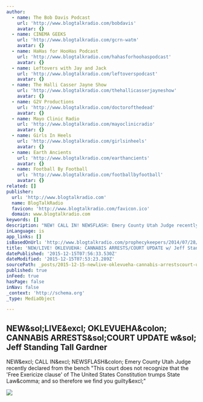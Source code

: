 ```yaml
---
author:
  - name: The Bob Davis Podcast
    url: 'http://www.blogtalkradio.com/bobdavis'
    avatar: {}
  - name: CINEMA GEEKS
    url: 'http://www.blogtalkradio.com/gcrn-watm'
    avatar: {}
  - name: HaHas for HooHas Podcast
    url: 'http://www.blogtalkradio.com/hahasforhoohaspodcast'
    avatar: {}
  - name: Leftovers with Jay and Jack
    url: 'http://www.blogtalkradio.com/leftoverspodcast'
    avatar: {}
  - name: The Halli Casser Jayne Show
    url: 'http://www.blogtalkradio.com/thehallicasserjayneshow'
    avatar: {}
  - name: G2V Productions
    url: 'http://www.blogtalkradio.com/doctorofthedead'
    avatar: {}
  - name: Mayo Clinic Radio
    url: 'http://www.blogtalkradio.com/mayoclinicradio'
    avatar: {}
  - name: Girls In Heels
    url: 'http://www.blogtalkradio.com/girlsinheels'
    avatar: {}
  - name: Earth Ancients
    url: 'http://www.blogtalkradio.com/earthancients'
    avatar: {}
  - name: Football By Football
    url: 'http://www.blogtalkradio.com/footballbyfootball'
    avatar: {}
related: []
publisher:
  url: 'http://www.blogtalkradio.com'
  name: BlogTalkRadio
  favicon: 'http://www.blogtalkradio.com/favicon.ico'
  domain: www.blogtalkradio.com
keywords: []
description: "NEW! CALL IN! NEWSFLASH: Emery County Utah Judge recently declared from the bench \"This court does not recognize that the 'Free Exericize clause' of The United States Constitution trumps State Law, and so therefore we find you guilty!\""
inLanguage: is
app_links: []
isBasedOnUrl: 'http://www.blogtalkradio.com/prophecykeepers/2014/07/28/newlive-oklevueha-cannabis-arrestscourt-update-w-jeff-standing-tall-gardner'
title: 'NEW/LIVE! OKLEVUEHA: CANNABIS ARRESTS/COURT UPDATE w/ Jeff Standing Tall Gardner'
datePublished: '2015-12-15T07:56:33.530Z'
dateModified: '2015-12-15T07:53:23.289Z'
sourcePath: _posts/2015-12-15-newlive-oklevueha-cannabis-arrestscourt-update-with-jeff-s.md
published: true
inFeed: true
hasPage: false
inNav: false
_context: 'http://schema.org'
_type: MediaObject

---
```

<article style=""><h1>NEW&amp;sol;LIVE&amp;excl; OKLEVUEHA&amp;colon; CANNABIS ARRESTS&amp;sol;COURT UPDATE w&amp;sol; Jeff Standing Tall Gardner</h1><p>NEW&amp;excl; CALL IN&amp;excl; NEWSFLASH&amp;colon; Emery County Utah Judge recently declared from the bench "This court does not recognize that the 'Free Exericize clause' of The United States Constitution trumps State Law&amp;comma; and so therefore we find you guilty&amp;excl;"</p><img src="http://cdn2.btrstatic.com/pics/showpics/large/295391_opTxcsBg.jpg" /></article>